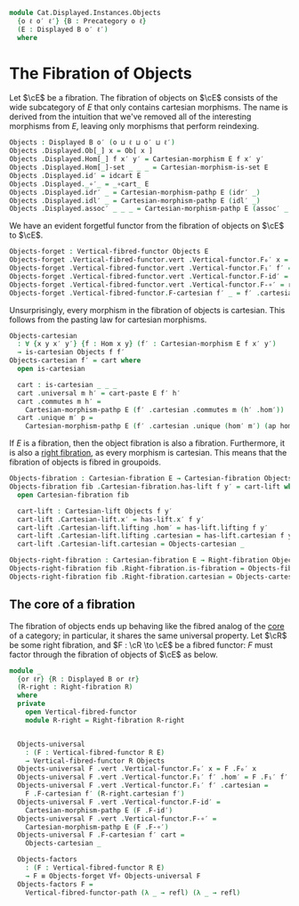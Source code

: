 <!--
```agda
open import Cat.Displayed.Base
open import Cat.Displayed.Cartesian
open import Cat.Displayed.Cartesian.Right
open import Cat.Displayed.Functor

open import Cat.Prelude

import Cat.Reasoning
```
-->

```agda
module Cat.Displayed.Instances.Objects
  {o ℓ o′ ℓ′} {B : Precategory o ℓ}
  (E : Displayed B o′ ℓ′)
  where
```

<!--
```agda
open Cat.Reasoning B
open Displayed E
open Cartesian-morphism
```
-->

# The Fibration of Objects

Let $\cE$ be a fibration. The fibration of objects on $\cE$ consists of the
wide subcategory of $E$ that only contains cartesian morphisms. The name
is derived from the intuition that we've removed all of the interesting
morphisms from $E$, leaving only morphisms that perform reindexing.


```agda
Objects : Displayed B o′ (o ⊔ ℓ ⊔ o′ ⊔ ℓ′)
Objects .Displayed.Ob[_] x = Ob[ x ]
Objects .Displayed.Hom[_] f x′ y′ = Cartesian-morphism E f x′ y′
Objects .Displayed.Hom[_]-set _ _ _ = Cartesian-morphism-is-set E
Objects .Displayed.id′ = idcart E
Objects .Displayed._∘′_ = _∘cart_ E
Objects .Displayed.idr′ _ = Cartesian-morphism-pathp E (idr′ _)
Objects .Displayed.idl′ _ = Cartesian-morphism-pathp E (idl′ _)
Objects .Displayed.assoc′ _ _ _ = Cartesian-morphism-pathp E (assoc′ _ _ _)
```

We have an evident forgetful functor from the fibration of objects on $\cE$
to $\cE$.

```agda
Objects-forget : Vertical-fibred-functor Objects E
Objects-forget .Vertical-fibred-functor.vert .Vertical-functor.F₀′ x = x
Objects-forget .Vertical-fibred-functor.vert .Vertical-functor.F₁′ f′ = f′ .hom′
Objects-forget .Vertical-fibred-functor.vert .Vertical-functor.F-id′ = refl
Objects-forget .Vertical-fibred-functor.vert .Vertical-functor.F-∘′ = refl
Objects-forget .Vertical-fibred-functor.F-cartesian f′ _ = f′ .cartesian
```


<!--
```agda
private
  module Objects = Displayed Objects
```
-->

Unsurprisingly, every morphism in the fibration of objects is cartesian.
This follows from the pasting law for cartesian morphisms.

```agda
Objects-cartesian
  : ∀ {x y x′ y′} {f : Hom x y} (f′ : Cartesian-morphism E f x′ y′)
  → is-cartesian Objects f f′
Objects-cartesian f′ = cart where
  open is-cartesian

  cart : is-cartesian _ _ _
  cart .universal m h′ = cart-paste E f′ h′
  cart .commutes m h′ =
    Cartesian-morphism-pathp E (f′ .cartesian .commutes m (h′ .hom′))
  cart .unique m′ p =
    Cartesian-morphism-pathp E (f′ .cartesian .unique (hom′ m′) (ap hom′ p))
```

If $E$ is a fibration, then the object fibration is also a fibration.
Furthermore, it is also a [right fibration], as every morphism is
cartesian. This means that the fibration of objects is fibred in groupoids.

[right fibration]: Cat.Displayed.Cartesian.Right.html

```agda
Objects-fibration : Cartesian-fibration E → Cartesian-fibration Objects
Objects-fibration fib .Cartesian-fibration.has-lift f y′ = cart-lift where
  open Cartesian-fibration fib

  cart-lift : Cartesian-lift Objects f y′
  cart-lift .Cartesian-lift.x′ = has-lift.x′ f y′
  cart-lift .Cartesian-lift.lifting .hom′ = has-lift.lifting f y′
  cart-lift .Cartesian-lift.lifting .cartesian = has-lift.cartesian f y′
  cart-lift .Cartesian-lift.cartesian = Objects-cartesian _

Objects-right-fibration : Cartesian-fibration E → Right-fibration Objects
Objects-right-fibration fib .Right-fibration.is-fibration = Objects-fibration fib
Objects-right-fibration fib .Right-fibration.cartesian = Objects-cartesian
```

## The core of a fibration

The fibration of objects ends up behaving like the fibred analog of the
[core] of a category; in particular, it shares the same universal property.
Let $\cR$ be some right fibration, and $F : \cR \to \cE$ be a
fibred functor: $F$ must factor through the fibration of objects of
$\cE$ as below.

[core]: Cat.Instances.Core.html

```agda
module _
  {or ℓr} {R : Displayed B or ℓr}
  (R-right : Right-fibration R)
  where
  private
    open Vertical-fibred-functor
    module R-right = Right-fibration R-right


  Objects-universal
    : (F : Vertical-fibred-functor R E)
    → Vertical-fibred-functor R Objects
  Objects-universal F .vert .Vertical-functor.F₀′ x = F .F₀′ x
  Objects-universal F .vert .Vertical-functor.F₁′ f′ .hom′ = F .F₁′ f′
  Objects-universal F .vert .Vertical-functor.F₁′ f′ .cartesian =
    F .F-cartesian f′ (R-right.cartesian f′)
  Objects-universal F .vert .Vertical-functor.F-id′ =
    Cartesian-morphism-pathp E (F .F-id′)
  Objects-universal F .vert .Vertical-functor.F-∘′ =
    Cartesian-morphism-pathp E (F .F-∘′)
  Objects-universal F .F-cartesian f′ cart =
    Objects-cartesian _

  Objects-factors
    : (F : Vertical-fibred-functor R E)
    → F ≡ Objects-forget Vf∘ Objects-universal F
  Objects-factors F =
    Vertical-fibred-functor-path (λ _ → refl) (λ _ → refl)
```

<!-- [TODO: Reed M, 06/05/2023] This is actually part of a biadjunction
between the bicategory of right fibrations over B and the category
of fibrations over B.
-->

